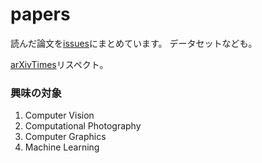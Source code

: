 # papers
読んだ論文を[issues](https://github.com/tkuri/papers/issues)にまとめています。
データセットなども。

[arXivTimes](https://github.com/arXivTimes/arXivTimes)リスペクト。

### 興味の対象
1. Computer Vision
2. Computational Photography
3. Computer Graphics
4. Machine Learning
